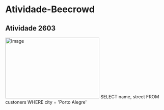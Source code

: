 # Atividade-Beecrowd
## Atividade 2603
<img width="295" height="191" alt="Image" src="https://github.com/user-attachments/assets/ea1969bb-074e-48ff-ad04-008d7de0ef45" />
SELECT name, street FROM custoners WHERE city = 'Porto Alegre'
